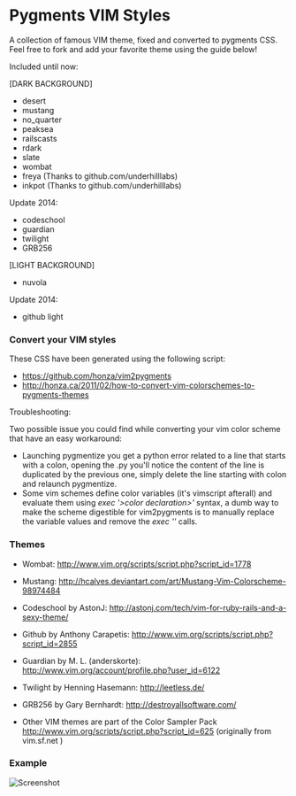 # Pygments VIM Styles

A collection of famous VIM theme, fixed and converted to pygments CSS.
Feel free to fork and add your favorite theme using the guide below!

Included until now:

[DARK BACKGROUND]

- desert
- mustang
- no_quarter
- peaksea
- railscasts
- rdark
- slate
- wombat
- freya   (Thanks to github.com/underhilllabs)
- inkpot  (Thanks to github.com/underhilllabs)

Update 2014:
- codeschool
- guardian
- twilight
- GRB256

[LIGHT BACKGROUND]

- nuvola

Update 2014:
- github light

### Convert your VIM styles
These CSS have been generated using the following script:

- https://github.com/honza/vim2pygments
- http://honza.ca/2011/02/how-to-convert-vim-colorschemes-to-pygments-themes

Troubleshooting:

Two possible issue you could find while converting your vim color scheme that have an easy workaround:
- Launching pygmentize you get a python error related to a line that starts with a colon, opening the .py you'll notice the content of the line is duplicated by the previous one, simply delete the line starting with colon and relaunch pygmentize.
- Some vim schemes define color variables (it's vimscript afterall) and evaluate them using *exec '>color declaration>'* syntax, a dumb way to make the scheme digestible for vim2pygments is to manually replace the variable values and remove the *exec ''* calls.

### Themes
- Wombat: http://www.vim.org/scripts/script.php?script_id=1778

- Mustang: http://hcalves.deviantart.com/art/Mustang-Vim-Colorscheme-98974484

- Codeschool by AstonJ: http://astonj.com/tech/vim-for-ruby-rails-and-a-sexy-theme/ 
- Github by Anthony Carapetis: http://www.vim.org/scripts/script.php?script_id=2855

- Guardian by M. L. (anderskorte): http://www.vim.org/account/profile.php?user_id=6122

- Twilight by Henning Hasemann: http://leetless.de/

- GRB256 by Gary Bernhardt: http://destroyallsoftware.com/

- Other VIM themes are part of the Color Sampler Pack http://www.vim.org/scripts/script.php?script_id=625 (originally from vim.sf.net )

### Example

![Screenshot](https://github.com/uraimo/pygments-vimstyles/raw/master/screen.png)
